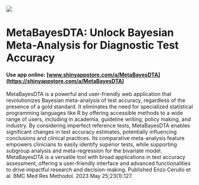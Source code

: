 ![](https://shiny-app-store3.s3.amazonaws.com/approvedapp/s861_DO2gLpHnUhqb2G0Qm3TQgiyVudxFNfUu31OBh8sk_logo_42.jpg)



# MetaBayesDTA: Unlock Bayesian Meta-Analysis for Diagnostic Test Accuracy

#### Use app online: __[www.shinyappstore.com/a/MetaBayesDTA](https://shinyappstore.com/a/MetaBayesDTA)__

MetaBayesDTA is a powerful and user-friendly web application that revolutionizes Bayesian meta-analysis of test accuracy, regardless of the presence of a gold standard. It eliminates the need for specialized statistical programming languages like R by offering accessible methods to a wide range of users, including in academia, guideline writing, policy making, and industry. By considering imperfect reference tests, MetaBayesDTA enables significant changes in test accuracy estimates, potentially influencing conclusions and clinical practices. Its comparative meta-analysis feature empowers clinicians to easily identify superior tests, while supporting subgroup analysis and meta-regression for the bivariate model. MetaBayesDTA is a versatile tool with broad applications in test accuracy assessment, offering a user-friendly interface and advanced functionalities to drive impactful research and decision-making. Published Enzo Cerullo et al. BMC Med Res Methodol. 2023 May 25;23(1):127.
